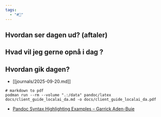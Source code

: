 ```yaml
---
tags:
  - "#📅"
---
```

## Hvordan ser dagen ud? (aftaler)


## Hvad vil jeg gerne opnå i dag ?


## Hvordan gik dagen?

* [[journals/2025-09-20.md]]
```shell
# markdown to pdf 
podman run --rm --volume ".:/data" pandoc/latex docs/client_guide_localai_da.md -o docs/client_guide_localai_da.pdf
```
* [Pandoc Syntax Highlighting Examples – Garrick Aden-Buie](https://www.garrickadenbuie.com/blog/pandoc-syntax-highlighting-examples/)